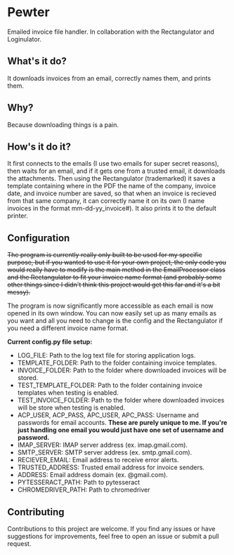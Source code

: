 # Pewter
Emailed invoice file handler.
In collaboration with the Rectangulator and Loginulator.

## What's it do?
It downloads invoices from an email, correctly names them, and prints them.

## Why?
Because downloading things is a pain.

## How's it do it?
It first connects to the emails (I use two emails for super secret reasons), then waits for an email, and if it gets one from a trusted email, it downloads the attachments.
Then using the Rectangulator (trademarked) it saves a template containing where in the PDF the name of the company, invoice date, and invoice number are saved, so that
when an invoice is recieved from that same company, it can correctly name it on its own (I name invoices in the format mm-dd-yy_invoice#). It also prints it to the default printer.

## Configuration
~~The program is currently really only built to be used for my specific purpose, but if you wanted to use it for your own project, the only code you would really have to modify
is the main method in the EmailProcessor class and the Rectangulator to fit your invoice name format (and probably some other things since I didn't think this project would get this far and it's a bit messy).~~

The program is now significantly more accessible as each email is now opened in its own window. You can now easily set up as many emails as you want and all you need to change is the config and the Rectangulator if 
you need a different invoice name format.

**Current config.py file setup:**
* LOG_FILE: Path to the log text file for storing application logs.
* TEMPLATE_FOLDER: Path to the folder containing invoice templates.
* INVOICE_FOLDER: Path to the folder where downloaded invoices will be stored.
* TEST_TEMPLATE_FOLDER: Path to the folder containing invoice templates when testing is enabled.
* TEST_INVOICE_FOLDER: Path to the folder where downloaded invoices will be store when testing is enabled.
* ACP_USER, ACP_PASS, APC_USER, APC_PASS: Username and passwords for email accounts. **These are purely unique to me. If you're just handling one email you would just have one set of username and password.**
* IMAP_SERVER: IMAP server address (ex. imap.gmail.com).
* SMTP_SERVER: SMTP server address (ex. smtp.gmail.com).
* RECIEVER_EMAIL: Email address to receive error alerts.
* TRUSTED_ADDRESS: Trusted email address for invoice senders.
* ADDRESS: Email address domain (ex. @gmail.com).
* PYTESSERACT_PATH: Path to pytesseract
* CHROMEDRIVER_PATH: Path to chromedriver

## Contributing
Contributions to this project are welcome. If you find any issues or have suggestions for improvements, feel free to open an issue or submit a pull request.
